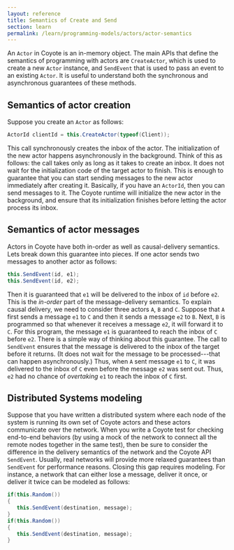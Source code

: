 ```yaml
---
layout: reference
title: Semantics of Create and Send
section: learn
permalink: /learn/programming-models/actors/actor-semantics
---
```


An `Actor` in Coyote is an in-memory object. The main APIs that define the semantics of programming 
with actors are `CreateActor`, which is used to create a new `Actor` instance, and `SendEvent` that 
is used to pass an event to an existing `Actor`. It is useful to understand both the synchronous and
asynchronous guarantees of these methods.

## Semantics of actor creation 

Suppose you create an `Actor` as follows:

```c#
ActorId clientId = this.CreateActor(typeof(Client));
```

This call synchronously creates the inbox of the actor. The initialization of the new actor
happens asynchronously in the background. Think of this as follows: the call takes only as long 
as it takes to create an inbox. It does not wait for the initialization code of the target actor to finish. This is
enough to guarantee that you can start sending messages to the new actor immediately after 
creating it. Basically, if you have an `ActorId`, then you can send
messages to it. The Coyote runtime will initialize the new actor in the background, and ensure that its initialization finishes before letting the actor process its inbox.


## Semantics of actor messages

Actors in Coyote have both in-order as well as causal-delivery semantics. Lets break down this guarantee into 
pieces. If one actor sends two messages to another actor as follows:

```c#
this.SendEvent(id, e1);
this.SendEvent(id, e2);
```

Then it is guaranteed that `e1` will be delivered to the inbox of `id` before `e2`. This is 
the _in-order_ part of the message-delivery semantics. To explain causal delivery, we need to consider
three actors `A`, `B` and `C`. Suppose that `A` first sends a message `e1` to `C` and then it
sends a message `e2` to `B`. Next, `B` is programmed so that whenever it receives a message `e2`,
it will forward it to `C`. For this program, the message `e1` is guaranteed to reach the inbox
of `C` before `e2`. There is a simple way of thinking about this guarantee. The call to 
`SendEvent` ensures that the message is delivered to the inbox of the target before it returns. 
(It does not wait for the message to be processed---that can happen asynchronously.) Thus, when
`A` sent message `e1` to `C`, it was delivered to the inbox of `C` even before the message `e2`
was sent out. Thus, `e2` had no chance of _overtaking_ `e1` to reach the inbox of `C` first.

## Distributed Systems modeling

Suppose that you have written a distributed system where each node of the system is running its
own set of Coyote actors and these actors communicate over the network. When you write a
Coyote test for checking end-to-end behaviors (by using a mock of the network to connect all the 
remote nodes together in the same test), then be sure to consider the difference in
the delivery semantics of the network and the Coyote API `SendEvent`. Usually, real networks will
provide more relaxed guarantees than `SendEvent` for performance reasons. Closing this gap requires 
modeling. For instance, a network
that can either lose a message, deliver it once, or deliver it twice can be modeled as follows:

```c#
if(this.Random())
{
   this.SendEvent(destination, message);
}
if(this.Random())
{
   this.SendEvent(destination, message);
}
```

